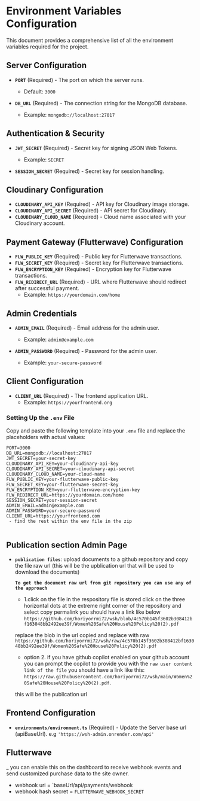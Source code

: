 # Environment Variables Configuration

This document provides a comprehensive list of all the environment variables required for the project.

## **Server Configuration**

- **`PORT`** (Required) - The port on which the server runs.

  - Default: `3000`

- **`DB_URL`** (Required) - The connection string for the MongoDB database.
  - Example: `mongodb://localhost:27017`

## **Authentication & Security**

- **`JWT_SECRET`** (Required) - Secret key for signing JSON Web Tokens.

  - Example: `SECRET`

- **`SESSION_SECRET`** (Required) - Secret key for session handling.

## **Cloudinary Configuration**

- **`CLOUDINARY_API_KEY`** (Required) - API key for Cloudinary image storage.
- **`CLOUDINARY_API_SECRET`** (Required) - API secret for Cloudinary.
- **`CLOUDINARY_CLOUD_NAME`** (Required) - Cloud name associated with your Cloudinary account.

## **Payment Gateway (Flutterwave) Configuration**

- **`FLW_PUBLIC_KEY`** (Required) - Public key for Flutterwave transactions.
- **`FLW_SECRET_KEY`** (Required) - Secret key for Flutterwave transactions.
- **`FLW_ENCRYPTION_KEY`** (Required) - Encryption key for Flutterwave transactions.
- **`FLW_REDIRECT_URL`** (Required) - URL where Flutterwave should redirect after successful payment.
  - Example: `https://yourdomain.com/home`

## **Admin Credentials**

- **`ADMIN_EMAIL`** (Required) - Email address for the admin user.

  - Example: `admin@example.com`

- **`ADMIN_PASSWORD`** (Required) - Password for the admin user.
  - Example: `your-secure-password`

## **Client Configuration**

- **`CLIENT_URL`** (Required) - The frontend application URL.
  - Example: `https://yourfrontend.org`

### **Setting Up the `.env` File**

Copy and paste the following template into your `.env` file and replace the placeholders with actual values:

```env
PORT=3000
DB_URL=mongodb://localhost:27017
JWT_SECRET=your-secret-key
CLOUDINARY_API_KEY=your-cloudinary-api-key
CLOUDINARY_API_SECRET=your-cloudinary-api-secret
CLOUDINARY_CLOUD_NAME=your-cloud-name
FLW_PUBLIC_KEY=your-flutterwave-public-key
FLW_SECRET_KEY=your-flutterwave-secret-key
FLW_ENCRYPTION_KEY=your-flutterwave-encryption-key
FLW_REDIRECT_URL=https://yourdomain.com/home
SESSION_SECRET=your-session-secret
ADMIN_EMAIL=admin@example.com
ADMIN_PASSWORD=your-secure-password
CLIENT_URL=https://yourfrontend.com
 - find the rest within the env file in the zip
 
```

## **Publication section Admin Page**

- **`publication files`**: upload documents to a github repository and copy the file raw url (this will be the
  upblication url that will be used to download the documents)

  **`To get the document raw url from git repository you can use any of the approach`**

  - 1.click on the file in the respository file is stored click on the three horizontal dots at the extreme right corner of the repository and select copy permalink you should have a link like below
    `https://github.com/horiyorrmi72/wsh/blob/4c570b145f3602b308412bf163048bb2492ee39f/Women%20Safe%20House%20Policy%20(2).pdf`

  replace the blob in the url copied and replace with raw
  ` https://github.com/horiyorrmi72/wsh/raw/4c570b145f3602b308412bf163048bb2492ee39f/Women%20Safe%20House%20Policy%20(2).pdf`

  - option 2. if you have github copilot enabled on your github account you can prompt the copilot to provide you with the `raw user content link of the file` you should have a link like this: `https://raw.githubusercontent.com/horiyorrmi72/wsh/main/Women%20Safe%20House%20Policy%20(2).pdf`.

  this will be the publication url

## **Frontend Configuration**

- **`environments/environment.ts`** (Required) - Update the Server base url (apiBaseUrl). e.g `'https://wsh-admin.onrender.com/api'`


## **Flutterwave**
_ you can enable this on the dashboard to receive webhook events and send customized purchase data to the site owner.
- webhook uri = `baseUrl/api/payments/webhook
- webhook hash secret = `FLUTTERWAVE_WEBHOOK_SECRET`